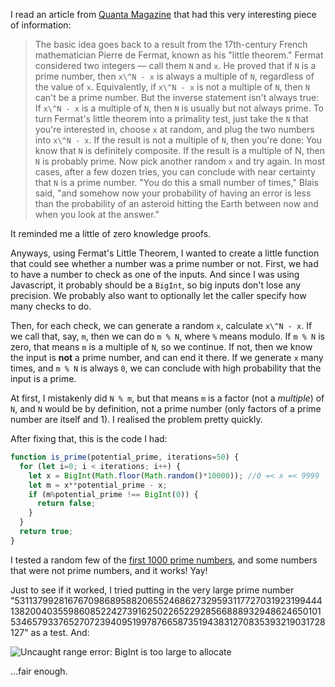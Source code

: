I read an article from [Quanta Magazine](https://www.quantamagazine.org/how-randomness-improves-algorithms-20230403/) that had this very interesting piece of information:

> The basic idea goes back to a result from the 17th-century French mathematician Pierre de Fermat, known as his "little theorem." Fermat considered two integers — call them `N` and `x`. He proved that if `N` is a prime number, then `x\^N - x` is always a multiple of `N`, regardless of the value of `x`. Equivalently, if `x\^N - x` is not a multiple of `N`, then `N` can't be a prime number. But the inverse statement isn't always true: If `x\^N - x` is a multiple of `N`, then `N` is usually but not always prime.
> To turn Fermat's little theorem into a primality test, just take the `N` that you're interested in, choose `x` at random, and plug the two numbers into `x\^N - x`. If the result is not a multiple of `N`, then you're done: You know that `N` is definitely composite. If the result is a multiple of N, then `N` is probably prime. Now pick another random `x` and try again. In most cases, after a few dozen tries, you can conclude with near certainty that `N` is a prime number. "You do this a small number of times," Blais said, "and somehow now your probability of having an error is less than the probability of an asteroid hitting the Earth between now and when you look at the answer."

It reminded me a little of zero knowledge proofs.

Anyways, using Fermat's Little Theorem, I wanted to create a little function that could see whether a number was a prime number or not. First, we had to have a number to check as one of the inputs. And since I was using Javascript, it probably should be a `BigInt`, so big inputs don't lose any precision. We probably also want to optionally let the caller specify how many checks to do.

Then, for each check, we can generate a random `x`, calculate `x\^N - x`. If we call that, say, `m`, then we can do `m % N`, where `%` means modulo. If `m % N` is zero, that means `m` is a multiple of `N`, so we continue. If not, then we know the input is **not** a prime number, and can end it there. If we generate `x` many times, and `m % N` is always `0`, we can conclude with high probability that the input is a prime.

At first, I mistakenly did `N % m`, but that means `m` is a factor (not a *multiple*) of `N`, and `N` would be by definition, not a prime number (only factors of a prime number are itself and 1). I realised the problem pretty quickly.

After fixing that, this is the code I had:

```js
function is_prime(potential_prime, iterations=50) {
  for (let i=0; i < iterations; i++) {
    let x = BigInt(Math.floor(Math.random()*10000)); //0 =< x =< 9999
    let m = x**potential_prime - x;
    if (m%potential_prime !== BigInt(0)) {
      return false;
    }
  }
  return true;
}
```

I tested a random few of the [first 1000 prime numbers](https://en.wikipedia.org/wiki/List_of_prime_numbers#The_first_1000_prime_numbers), and some numbers that were not prime numbers, and it works! Yay!

Just to see if it worked, I tried putting in the very large prime number "531137992816767098689588206552468627329593117727031923199444138200403559860852242739162502265229285668889329486246501015346579337652707239409519978766587351943831270835393219031728127" as a test. And:

![Uncaught range error: BigInt is too large to allocate](/images/prime_test.png)

...fair enough.
